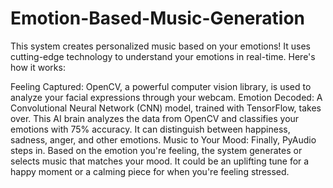 # Emotion-Based-Music-Generation

This system creates personalized music based on your emotions! It uses cutting-edge technology to understand your emotions in real-time. Here's how it works:

Feeling Captured: OpenCV, a powerful computer vision library, is used to analyze your facial expressions through your webcam.
Emotion Decoded: A Convolutional Neural Network (CNN) model, trained with TensorFlow, takes over. This AI brain analyzes the data from OpenCV and classifies your emotions with 75% accuracy. It can distinguish between happiness, sadness, anger, and other emotions.
Music to Your Mood: Finally, PyAudio steps in. Based on the emotion you're feeling, the system generates or selects music that matches your mood. It could be an uplifting tune for a happy moment or a calming piece for when you're feeling stressed.

